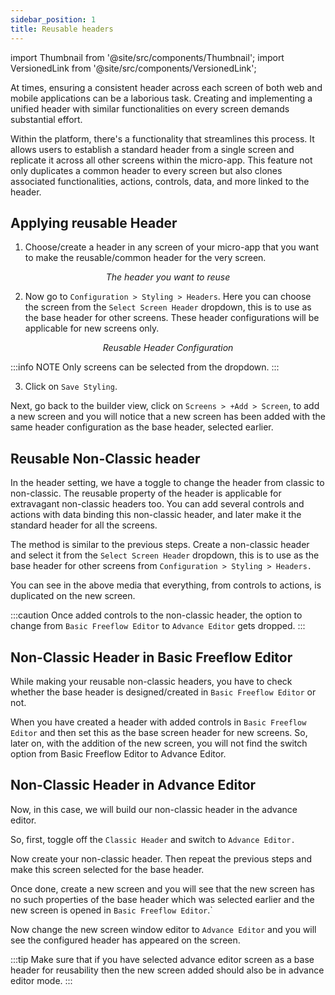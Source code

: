 ```yaml
---
sidebar_position: 1
title: Reusable headers
---
```


import Thumbnail from '@site/src/components/Thumbnail'; 
import VersionedLink from '@site/src/components/VersionedLink';

At times, ensuring a consistent header across each screen of both web and mobile applications can be a laborious task. Creating and implementing a unified header with similar functionalities on every screen demands substantial effort. 

Within the platform, there's a functionality that streamlines this process. It allows users to establish a standard header from a single screen and replicate it across all other screens within the micro-app. This feature not only duplicates a common header to every screen but also clones associated functionalities, actions, controls, data, and more linked to the header.

## Applying reusable Header  

1.	Choose/create a header in any screen of your micro-app that you want to make the reusable/common header for the very screen.

<figure>
  <Thumbnail src="/img/building-apps-concepts/reusable-header/header-screen.png" alt="The header you want to reuse" />
  <figcaption align = "center"><i>The header you want to reuse</i></figcaption>
</figure>

2. Now go to `Configuration > Styling > Headers`. Here you can choose the screen from the `Select Screen Header` dropdown, this is to use as the base header for other screens. These header configurations will be applicable for new screens only.

<figure>
  <Thumbnail src="/img/building-apps-concepts/reusable-header/header-setting.png" alt="Reusable Header Configuration" />
  <figcaption align = "center"><i>Reusable Header Configuration</i></figcaption>
</figure>

:::info NOTE
Only screens can be selected from the dropdown.
:::

3. Click on `Save Styling`.

Next, go back to the builder view, click on `Screens > +Add > Screen`, to add a new screen and you will notice that a new screen has been added with the same header configuration as the base header, selected earlier.




## Reusable Non-Classic header

In the header setting, we have a toggle to change the header from classic to non-classic. The reusable property of the header is applicable for extravagant non-classic headers too. You can add several controls and actions with data binding this non-classic header, and later make it the standard header for all the screens.

The method is similar to the previous steps. Create a non-classic header and select it from the `Select Screen Header` dropdown, this is to use as the base header for other screens from `Configuration > Styling > Headers.`


<figure>
  <Thumbnail src="/img/building-apps-concepts/reusable-header/non-classic.gif" alt="non-classical Header Configuration" />
</figure>

You can see in the above media that everything, from controls to actions, is duplicated on the new screen. 

:::caution
Once added controls to the non-classic header, the option to change from `Basic Freeflow Editor` to `Advance Editor` gets dropped.
:::


## Non-Classic Header in Basic Freeflow Editor 
 
While making your reusable non-classic headers, you have to check whether the base header is designed/created in `Basic Freeflow Editor` or not.  

When you have created a header with added controls in `Basic Freeflow Editor` and then set this as the base screen header for new screens. So, later on, with the addition of the new screen, you will not find the switch option from Basic Freeflow Editor to Advance Editor.

<figure>
  <Thumbnail src="/img/building-apps-concepts/reusable-header/basicflow.gif" alt="non-classical Header Configuration" />
</figure>

## Non-Classic Header in Advance Editor

Now, in this case, we will build our non-classic header in the advance editor.

So, first, toggle off the `Classic Header` and switch to `Advance Editor.`



Now create your non-classic header. Then repeat the previous steps and make this screen selected for the base header.

Once done, create a new screen and you will see that the new screen has no such properties of the base header which was selected earlier and the new screen is opened in `Basic Freeflow Editor`.`

Now change the new screen window editor to `Advance Editor` and you will see the configured header has appeared on the screen.

<figure>
  <Thumbnail src="/img/building-apps-concepts/reusable-header/adv-flow.gif" alt="non-classical Header Configuration" />
</figure>

:::tip
Make sure that if you have selected advance editor screen as a base header for reusability then the new screen added should also be in advance editor mode.
:::